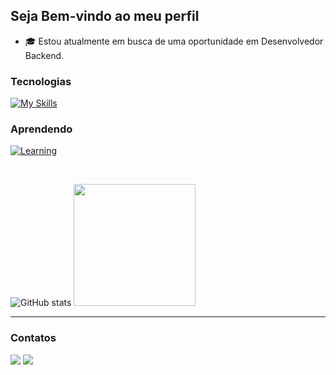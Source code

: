   ## Seja Bem-vindo ao meu perfil 

 - 🎓 Estou atualmente em busca de uma oportunidade em Desenvolvedor Backend.

 ### Tecnologias
   [![My Skills](https://skillicons.dev/icons?i=java,spring,html,css,javascript,ts,react,nodejs,sass,tailwind,figma,mysql,postgresql,git,github,postman,&perline=17)](#)
   
  ### Aprendendo
  [![Learning](https://skillicons.dev/icons?i=bootstrap,angular,firebase,&perline=11)](#)

<br>

![GitHub stats](https://github-readme-stats.vercel.app/api?username=caiotelesz&show_icons=true&theme=algolia&hide_border=true)
<img height="195em" src="https://github-readme-stats.vercel.app/api/top-langs/?username=caiotelesz&layout=compact&langs_count=7&theme=algolia&hide_border=true"/>

<hr />

 ### Contatos

 <div> 
   <a href = "https://www.linkedin.com/in/caiotelesz" target="_blank"><img src="https://img.shields.io/badge/-LinkedIn-%230077B5?style=for-the-badge&logo=linkedin&logoColor=white" target="_blank"></a>
   <a href = "mailto:caioteles1267@gmail.com"><img src="https://img.shields.io/badge/-Gmail-FF5722?style=for-the-badge&logo=gmail&logoColor=white" target="_blank"></a>
 </div>
